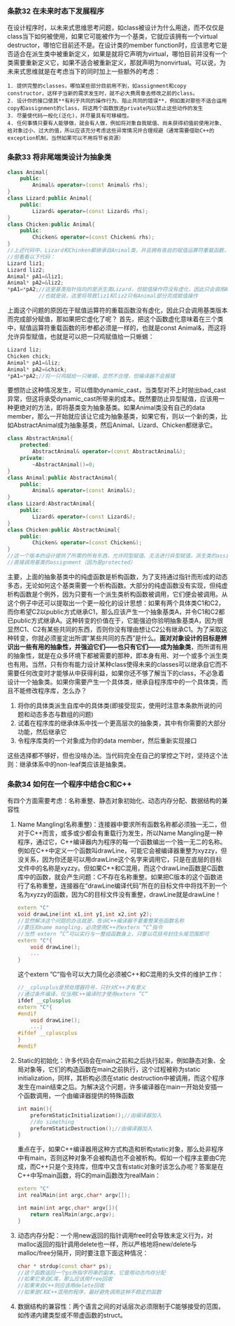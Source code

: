 ### 条款32 在未来时态下发展程序

​	在设计程序时，以未来式思维思考问题，如class被设计为什么用途，而不仅仅是class当下如何被使用，如果它可能被作为一个基类，它就应该拥有一个virtual destructor，哪怕它目前还不是。在设计类的member function时，应该思考它是否适合在派生类中被重新定义，如果是就将它声明为virtual，哪怕目前并没有一个类需要重新定义它，如果不适合被重新定义，那就声明为nonvirtual。
​	可以说，为未来式思维就是在考虑当下的同时加上一些额外的考虑：

	1. 提供完整的classes，哪怕某些部分目前用不到，如assignment和copy constructor，这样子当新的需求发生时，就不必大费周章去修改之前的class。
 	2. 设计你的接口使其**有利于共同的操作行为、阻止共同的错误**，例如面对那些不适合运用copy和assignment的class，将这两个函数放进private内以禁止这些动作的发生
 	3. 尽量使代码一般化(泛化)，并尽量具有可移植性。
 	4. 任何事情只要有人能够做，就会有人做，例如将对象自我赋值、尚未获得初值前使用对象、给对象过小、过大的值，所以应该充分考虑这些异常情况并合理规避（通常需要借助C++的exception机制，当然如果可以不用将节省资源）

### 条款33 将非尾端类设计为抽象类

```c++
class Animal{
    public:
    	Animal& operator=(const Animal& rhs);
}
class Lizard:public Animal{
    public:
    	Lizard& operator=(const Lizard& rhs);
}
class Chicken:public Animal{
    public:
    	Chicken& operator=(const Chicken& rhs);
}
//上述代码中，Lizard和Chinken都继承自Animal类，并且拥有各自的赋值运算符重载函数，看起来没什么问题
//但看看以下代码：
Lizard liz1;
Lizard liz2;
Animal* pA1=&liz1;
Animal* pA2=&liz2;
*pA1=*pA2;//这里基类指针指向的是派生类Lizard，但赋值操作符没有虚化，因此只会调用Animal的函数
		  //也就是说，这里将导致liz1和liz2只有Animal部分完成赋值操作
```

​	上面这个问题的原因在于赋值运算符的重载函数没有虚化，因此只会调用基类版本而完成部分赋值，那如果把它虚化了呢？   首先，把这个函数虚化意味着在三个类中，赋值运算符重载函数的形参都必须是一样的，也就是const Animal&，而这将允许异型赋值，也就是可以把一只鸡赋值给一只蜥蜴：

```c++
Lizard liz;
Chicken chick;
Animal* pA1=&liz;
Animal* pA2=&chick;
*pA1=*pA2;//将一只鸡赋给一只蜥蜴，显然不合理，但编译器不会报错
```

​	要想防止这种情况发生，可以借助dynamic_cast，当类型对不上时抛出bad_cast异常，但这将承受dynamic_cast所带来的成本。既然要防止异型赋值，应该用一种更绝对的方法，即将基类变为抽象基类。如果Animal类没有自己的data member，那么一开始就应该让它成为抽象基类，如果它有，则以一个新的类，比如AbstractAnimal成为抽象基类，然后Animal、Lizard、Chicken都继承它。

```c++
class AbstractAnimal{
    protected:
    	AbstractAnimal& operator=(const AbstractAnimal&);
    private:
    	~AbstractAnimal()=0;
}
class Animal:public AbstractAnimal{
    public:
    	Animal& operator=(const Animal&);
}
class Lizard:AbstractAnimal{
    public:
    	Lizard& operator=(const Lizard&);
}
class Chicken:public AbstractAnimal{
    public:
    	Chicken& operator=(const Chicken&);
}
//这一个版本的设计提供了所需的所有东西，允许同型赋值、无法进行异型赋值，派生类的assignment可以
//直接调用基类的assignment（因为是protected）
```

​	主要，上面的抽象基类中的纯虚函数是析构函数，为了支持通过指针而形成的动态多态，无论如何这个基类需要一个析构函数。大部分的纯虚函数没有实现，但纯虚析构函数是个例外，因为只要有一个派生类析构函数被调用，它们便会被调用。
​	从这个例子中还可以提取出一个更一般化的设计思想：如果有两个具体类C1和C2，而你希望C2以public方式继承C1，那么应该产生一个抽象基类A，并令C1和C2都已public方式继承A。这种转变的价值在于，它能强迫你验明抽象基类A，因为很显然C1、C2有某些共同的东西，否则你没有理由想让C2公有继承C1。为了采取这种转变，你就必须鉴定出所谓“某些共同的东西”是什么。**面对对象设计的目标是辨识出一些有用的抽象性，并强迫它们——也只有它们——成为抽象类**，而所谓有用的抽象性，就是在众多环境下都被需要的那种，即本身有用、对一个或多个派生类也有用。
​	当然，只有你有能力设计某种class使得未来的classes可以继承自它而不需要任何改变时才能够从中获得利益，如果你还不够了解当下的class，不必急着设计一个抽象类。
​	如果你需要产生一个具体类，继承自程序库中的一个具体类，而且不能修改程序库，怎么办？

1.  将你的具体类派生自库中的具体类(即接受现实，使用时注意本条款所说的问题和动态多态与数组的问题)
2.  试着在程序库的继承体系中找一个更高层次的抽象类，其中有你需要的大部分功能，然后继承它
3.  令程序库类的一个对象成为你的data member，然后重新实现接口

  这些选择都不够好，但也没啥办法。当代码完全在自己的掌控之下时，坚持这个法则：继承体系中的non-leaf类应该是抽象类。

### 条款34 如何在一个程序中结合C和C++

​	有四个方面需要考虑：名称重整、静态对象初始化、动态内存分配、数据结构的兼容性

1.  Name Mangling(名称重整)：连接器中要求所有函数名称都必须独一无二，但对于C++而言，或多或少都会有重载行为发生，所以Name Mangling是一种程序，通过它，C++编译器内为程序的每一个函数编出一个独一无二的名称。例如在C++中定义一个函数叫drawLine，可能它会被编译器重整为xyzzy，但没关系，因为你还是可以用drawLine这个名字来调用它，只是在底层的目标文件中的名称是xyzzy。但如果C++和C混用，而这个drawLine函数是C函数库中的函数，就会产生问题：C不存在名称重整。如果把C版本的这个函数进行了名称重整，连接器在“drawLine编译代码”所在的目标文件中将找不到一个名为xyzzy的函数，因为C的目标文件没有重整，drawLine就是drawLine！

    ```c++
    extern "C"
    void drawLine(int x1,int y1,int x2,int y2);
    //显然解决这个问题的办法就是，告诉C++编译器不要重整某些函数名称
    //要压抑name mangling，必须使用C++的extern “C”指令
    //当然 extern “C”可以实行与一整组函数身上，只要以花括号封住头尾范围即可
    extern "C"{
        void drawLine();
        ...
    }
    ```

    这个extern ”C“指令可以大力简化必须被C++和C混用的头文件的维护工作：

    ```c++
    //__cplusplus是预处理器符号，只针对C++才有意义
    //通过条件编译，仅当用C++编译时才使用extern ”C“
    ifdef __cplusplus
    extern "C"{
    #endif
        void drawLine();
        ...;
    #ifdef __cpluscplus
    }
    #endif
    ```

2.  Static的初始化：许多代码会在main之前和之后执行起来，例如静态对象、全局对象等，它们的构造函数在main之前执行，这个过程被称为static initialization，同样，其析构必须在static destruction中被调用，而这个程序发生在main结束之后。为解决这个问题，许多编译器在main一开始处安插一个函数调用，一个由编译器提供的特殊函数

    ```c++
    int main(){
        preformStaticInitialization();//由编译器加入
        //do simething
        preformStaticDestruction();//由编译器加入
    }
    ```

    ​	重点在于，如果C++编译器用这种方式构造和析构static对象，那么处非程序中有main，否则这种对象不会被构造也不会被析构。假如一个程序主要由C完成，而C++只是个支持库，但库中又含有static对象时该怎么办呢？答案是在C++中写main函数，将C的main函数改为realMain：

    ```c++
    extern "C"
    int realMain(int argc,char* argv[]);
    
    int main(int argc,char* argv[]){
        return realMain(argc,argv);
    }
    ```

3.  动态内存分配：一个用new返回的指针调用free时会导致未定义行为，对malloc返回的指针调用delete也一样，所以严格地将new/delete与malloc/free分隔开，同时要注意下面这种情况：

    ```c++
    char * strdup(const char* ps);
    //这个函数返回一个ps所指字符串的副本，它是用动态内存分配
    //如果它来自C库，那么应该用free回收
    //如果来自C++则应该用delete回收
    //如果是C和C++混用的程序，最好避免调用这种不稳定的函数
    ```

4.  数据结构的兼容性：两个语言之间的对话层次必须限制于C能够接受的范围，如传递内建类型或不带虚函数的struct。